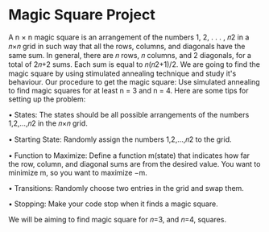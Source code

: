 # Magic Square Project
A n × n magic square is an arrangement of the numbers 1, 2, . . . , 𝑛2 in a 𝑛×𝑛 grid in such way that all the rows, columns, and diagonals have the same sum. In general, there are 𝑛 rows, 𝑛 columns, and 2 diagonals, for a total of 2𝑛+2 sums. Each sum is equal to 𝑛(𝑛2+1)/2.
We are going to find the magic square by using stimulated annealing technique and study it's behaviour.
Our procedure to get the magic square:
Use simulated annealing to find magic squares for at least n = 3 and n = 4. Here are some tips for setting up the problem:

• States: The states should be all possible arrangements of the numbers  1,2,...,𝑛2  in the  𝑛×𝑛  grid.

• Starting State: Randomly assign the numbers  1,2,...,𝑛2  to the grid.

• Function to Maximize: Define a function m(state) that indicates how far the row, column, and diagonal sums are from the desired value. You want to minimize m, so you want to maximize −m.

• Transitions: Randomly choose two entries in the grid and swap them.

• Stopping: Make your code stop when it finds a magic square.

We will be aiming to find magic square for 𝑛=3, and 𝑛=4, squares.

